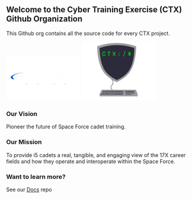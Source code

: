 ## Welcome to the Cyber Training Exercise (CTX) Github Organization

This Github org contains all the source code for every CTX project.

<p float="left">
    <img src="./i5_logo.png" alt="CTX Logo" width="200">
    <img src="./ctx_logo.png" alt="CTX Logo" width="200">
</p>

### Our Vision

Pioneer the future of Space Force cadet training.

### Our Mission

To provide i5 cadets a real, tangible, and engaging view of the 17X career fields and how they operate and interoperate within the Space Force.

### Want to learn more?

See our [Docs](https://github.com/CyberTrainingExercise/Docs/blob/master/readme.md) repo
